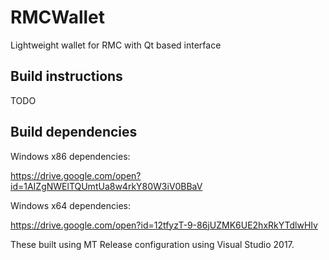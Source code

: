 # RMCWallet
Lightweight wallet for RMC with Qt based interface 

## Build instructions

TODO

## Build dependencies

Windows x86 dependencies:

https://drive.google.com/open?id=1AIZgNWElTQUmtUa8w4rkY80W3iV0BBaV

Windows x64 dependencies:

https://drive.google.com/open?id=12tfyzT-9-86jUZMK6UE2hxRkYTdlwHIv

These built using MT Release configuration using Visual Studio 2017.
